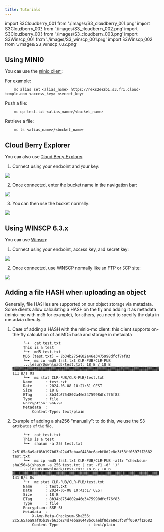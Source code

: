 ```yaml
---
title: Tutorials
---
```

import S3Cloudberry_001 from './images/S3_cloudberry_001.png'
import S3Cloudberry_002 from './images/S3_cloudberry_002.png'
import S3Cloudberry_003 from './images/S3_cloudberry_003.png'
import S3Winscp_001 from './images/S3_winscp_001.png'
import S3Winscp_002 from './images/S3_winscp_002.png'

## Using MINIO

You can use the [minio client](https://min.io/docs/minio/linux/reference/minio-mc.html):

For example:

```
    mc alias set <alias_name> https://reks2ee2b1.s3.fr1.cloud-temple.com <access_key> <secret_key>
```

Push a file:

```
    mc cp test.txt <alias_name>/<bucket_name>
```

Retrieve a file:

```
    mc ls <alias_name>/<bucket_name>
```

## Cloud Berry Explorer

You can also use [Cloud Berry Explorer](https://www.msp360.com/explorer/).

1. Connect using your endpoint and your key:

<img src={S3Cloudberry_001} />

2. Once connected, enter the bucket name in the navigation bar:

<img src={S3Cloudberry_002} />

3. You can then use the bucket normally:

<img src={S3Cloudberry_003} />

## Using WINSCP 6.3.x

You can use [Winscp](https://winscp.net/eng/download.php):

1. Connect using your endpoint, access key, and secret key:

<img src={S3Winscp_001} />

2. Once connected, use WINSCP normally like an FTP or SCP site:

<img src={S3Winscp_002} />

## Adding a file HASH when uploading an object

Generally, file HASHes are supported on our object storage via metadata. Some clients allow calculating a HASH on the fly and adding it as metadata (minio-mc with md5 for example), for others, you need to specify the data in metadata directly.

1. Case of adding a HASH with the minio-mc client: this client supports on-the-fly calculation of an MD5 hash and storage in metadata

            ╰─➤  cat test.txt
            This is a test
            ╰─➤  md5 test.txt
            MD5 (test.txt) = 8b34b2754802a46e3475998dfcf76f83
            ╰─➤  mc cp -md5 test.txt CLR-PUB/CLR-PUB
            ...lesur/Downloads/test.txt: 18 B / 18 B  ▓▓▓▓▓▓▓▓▓▓▓▓▓▓▓▓▓▓▓▓▓▓▓▓▓▓▓▓▓▓▓▓▓▓▓▓▓▓▓▓▓▓▓▓▓▓▓▓▓▓▓▓▓▓▓▓▓▓▓▓▓▓▓▓▓▓▓▓▓▓▓▓▓▓▓▓▓▓▓▓▓▓▓▓▓▓▓▓▓▓▓▓▓▓▓▓▓▓▓▓▓▓▓▓▓▓  111 B/s 0s
            ╰─➤  mc stat CLR-PUB/CLR-PUB/test.txt
            Name      : test.txt
            Date      : 2024-06-08 10:21:31 CEST
            Size      : 18 B
            ETag      : 8b34b2754802a46e3475998dfcf76f83
            Type      : file
            Encryption: SSE-S3
            Metadata  :
                Content-Type: text/plain

2. Example of adding a sha256 "manually": to do this, we use the S3 attributes of the file.

            ╰─➤  cat test.txt
            This is a test
            ╰─➤  shasum -a 256 test.txt
            2c5165a6a9af06b197b63b924d7ebaa0448bc6aebf8d2e8e3f58ff0597f12682  test.txt
            ╰─➤  mc cp -md5 test.txt CLR-PUB/CLR-PUB -attr "checksum-sha256=$(shasum -a 256 test.txt | cut -f1 -d' ')"
            ...lesur/Downloads/test.txt: 18 B / 18 B  ▓▓▓▓▓▓▓▓▓▓▓▓▓▓▓▓▓▓▓▓▓▓▓▓▓▓▓▓▓▓▓▓▓▓▓▓▓▓▓▓▓▓▓▓▓▓▓▓▓▓▓▓▓▓▓▓▓▓▓▓▓▓▓▓▓▓▓▓▓▓▓▓▓▓▓▓▓▓▓▓▓▓▓▓▓▓▓▓▓▓▓▓▓▓▓▓▓▓▓▓▓▓▓▓▓▓  141 B/s 0s
            ╰─➤  mc stat CLR-PUB/CLR-PUB/test.txt
            Name      : test.txt
            Date      : 2024-06-08 10:41:17 CEST
            Size      : 18 B
            ETag      : 8b34b2754802a46e3475998dfcf76f83
            Type      : file
            Encryption: SSE-S3
            Metadata  :
                X-Amz-Meta-Checksum-Sha256: 2c5165a6a9af06b197b63b924d7ebaa0448bc6aebf8d2e8e3f58ff0597f12682
                Content-Type              : text/plain
